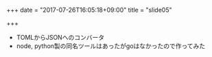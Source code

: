 +++
date = "2017-07-26T16:05:18+09:00"
title = "slide05"

+++

- TOMLからJSONへのコンバータ
- node, python製の同名ツールはあったがgoはなかったので作ってみた
